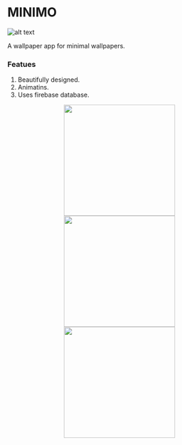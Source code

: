 # MINIMO

![alt text](https://github.com/vicky7230/MINIMO/blob/master/app/src/main/res/mipmap-xhdpi/ic_launcher.png "Logo")

A wallpaper app for minimal wallpapers.

### Featues
1. Beautifully designed.
2. Animatins.
3. Uses firebase database.

<p align="center">
<kbd>
  <img src="https://github.com/vicky7230/MINIMO/blob/master/graphics/1.png" width="250">
</kbd>
<kbd>
  <img src="https://github.com/vicky7230/MINIMO/blob/master/graphics/2.png" width="250">
</kbd>
<kbd>
  <img src="https://github.com/vicky7230/MINIMO/blob/master/graphics/3.png" width="250">
</kbd>
</p>
<br>

